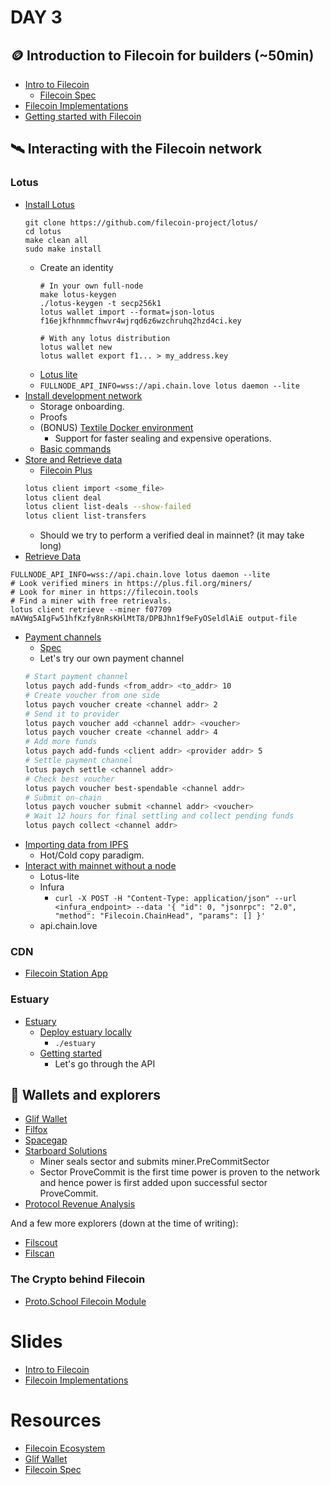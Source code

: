 # DAY 3

## 🪙 Introduction to Filecoin for builders (~50min)
- [Intro to Filecoin](https://docs.google.com/presentation/d/1Kjqa5_wZfxQaoKyE3UsrmA-eYWL78bSz5-OXBN18s-4/edit?usp=sharing)
  - [Filecoin Spec](https://spec.filecoin.io/) 
- [Filecoin Implementations](https://docs.filecoin.io/get-started/#filecoin-implementations)
- [Getting started with Filecoin](https://protocollabs.notion.site/Getting-started-with-IPFS-Filecoin-173c73d4d8d64765a42058594bc46bb7)

## 🛰️ Interacting with the Filecoin network
### Lotus
- [Install Lotus](https://lotus.filecoin.io/docs/set-up/install/)
  ```
  git clone https://github.com/filecoin-project/lotus/
  cd lotus
  make clean all
  sudo make install
  ```
  - Create an identity
    ```
    # In your own full-node
    make lotus-keygen
    ./lotus-keygen -t secp256k1
    lotus wallet import --format=json-lotus f16ejkfhnmmcfhwvr4wjrqd6z6wzchruhq2hzd4ci.key

    # With any lotus distribution
    lotus wallet new
    lotus wallet export f1... > my_address.key
    ```
  - [Lotus lite](https://lotus.filecoin.io/docs/set-up/lotus-lite/)
  - `FULLNODE_API_INFO=wss://api.chain.love lotus daemon --lite`
- [Install development network](https://docs.filecoin.io/build/local-devnet/#manual-set-up)
  - Storage onboarding.
  - Proofs
  - (BONUS) [Textile Docker environment](https://github.com/textileio/lotus-devnet)
    - Support for faster sealing and expensive operations.
  - [Basic commands](./filecoin.md)
- [Store and Retrieve data](https://lotus.filecoin.io/docs/tutorials/store-and-retrieve/)
  - [Filecoin Plus](https://plus.fil.org/miners/)
  ```bash
  lotus client import <some_file>
  lotus client deal
  lotus client list-deals --show-failed
  lotus client list-transfers
  ```
  - Should we try to perform a verified deal in mainnet? (it may take long)
- [Retrieve Data](https://lotus.filecoin.io/docs/developers/retrieve-data/)
```
FULLNODE_API_INFO=wss://api.chain.love lotus daemon --lite
# Look verified miners in https://plus.fil.org/miners/
# Look for miner in https://filecoin.tools
# Find a miner with free retrievals.
lotus client retrieve --miner f07709 mAVWg5AIgFw51hfKzfy8nRsKHlMtT8/DPBJhn1f9eFyOSeldlAiE output-file
```
- [Payment channels](https://lotus.filecoin.io/docs/developers/payment-channels/)
  - [Spec](https://spec.filecoin.io/#section-systems.filecoin_token.payment_channels)
  - Let's try our own payment channel
  ```bash
  # Start payment channel
  lotus paych add-funds <from_addr> <to_addr> 10
  # Create voucher from one side
  lotus paych voucher create <channel addr> 2
  # Send it to provider
  lotus paych voucher add <channel addr> <voucher>
  lotus paych voucher create <channel addr> 4
  # Add more funds
  lotus paych add-funds <client addr> <provider addr> 5
  # Settle payment channel
  lotus paych settle <channel addr>
  # Check best voucher
  lotus paych voucher best-spendable <channel addr>
  # Submit on-chain
  lotus paych voucher submit <channel addr> <voucher>
  # Wait 12 hours for final settling and collect pending funds
  lotus paych collect <channel addr>
  ```
- [Importing data from IPFS](https://lotus.filecoin.io/docs/developers/import-data-from-ipfs/)
  - Hot/Cold copy paradigm.
- [Interact with mainnet without a node](https://lotus.filecoin.io/docs/developers/hosted-lotus/)
  - Lotus-lite
  - Infura
    - `curl -X POST -H "Content-Type: application/json" --url <infura_endpoint> --data '{ "id": 0, "jsonrpc": "2.0", "method": "Filecoin.ChainHead", "params": [] }'`
  - api.chain.love 

### CDN
- [Filecoin Station App](https://www.filstation.app/)

### Estuary
- [Estuary](https://estuary.tech/)
  - [Deploy estuary locally](https://github.com/application-research/estuary)
    - `./estuary`
  - [Getting started](https://docs.estuary.tech/tutorial-get-an-api-key)
    - Let's go through the API

## 💸 Wallets and explorers
- [Glif Wallet](https://wallet.glif.io/?network=f)
- [Filfox](https://filfox.info/en)
- [Spacegap](https://spacegap.github.io/#/)
- [Starboard Solutions](https://www.starboard.ventures/solutions)
  - Miner seals sector and submits miner.PreCommitSector
  - Sector ProveCommit is the first time power is proven to the network and hence power is first added upon successful sector ProveCommit.
- [Protocol Revenue Analysis](https://observablehq.com/@starboard/filecoin-protocol-revenue-analysis)

And a few more explorers (down at the time of writing):
- [Filscout](https://filscout.com/)
- [Filscan](https://filscan.io/)

### The Crypto behind Filecoin
- [Proto.School Filecoin Module](https://proto.school/verifying-storage-on-filecoin)
# Slides
- [Intro to Filecoin](https://docs.google.com/presentation/d/1Kjqa5_wZfxQaoKyE3UsrmA-eYWL78bSz5-OXBN18s-4/edit?usp=sharing)
- [Filecoin Implementations](https://docs.filecoin.io/get-started/#filecoin-implementations)

# Resources
- [Filecoin Ecosystem](https://develop.ecosystem.filecoin.io/?filters=enabled) 
- [Glif Wallet](https://wallet.glif.io/?network=f)
- [Filecoin Spec](https://spec.filecoin.io/) 

